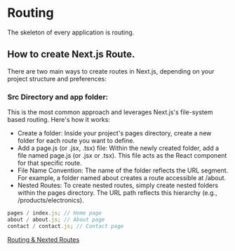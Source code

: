 # Routing

The skeleton of every application is routing.

## How to create Next.js Route.

There are two main ways to create routes in Next.js, depending on your project structure and preferences:

### Src Directory and app folder:

This is the most common approach and leverages Next.js's file-system based routing. Here's how it works:

- Create a folder: Inside your project's pages directory, create a new folder for each route you want to define.
- Add a page.js (or .jsx, .tsx) file: Within the newly created folder, add a file named page.js (or .jsx or .tsx). This file acts as the React component for that specific route.
- File Name Convention: The name of the folder reflects the URL segment. For example, a folder named about creates a route accessible at /about.
- Nested Routes: To create nested routes, simply create nested folders within the pages directory. The URL path reflects this hierarchy (e.g., /products/electronics).

```ts
pages / index.js; // Home page
about / about.js; // About page
contact / contact.js; // Contact page
```
[Routing & Nexted Routes](https://youtu.be/Hi2yZcXWTpw?si=4JgLh6C-Bjsvut7O)
